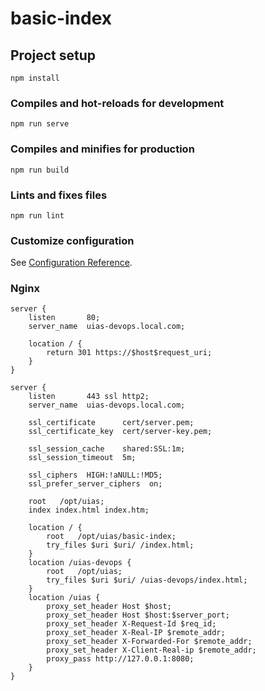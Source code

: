 # basic-index

## Project setup
```
npm install
```

### Compiles and hot-reloads for development
```
npm run serve
```

### Compiles and minifies for production
```
npm run build
```

### Lints and fixes files
```
npm run lint
```

### Customize configuration
See [Configuration Reference](https://cli.vuejs.org/config/).


### Nginx

```
server {
    listen       80;
    server_name  uias-devops.local.com;

    location / {
        return 301 https://$host$request_uri;
    }
}

server {
    listen       443 ssl http2;
    server_name  uias-devops.local.com;

    ssl_certificate      cert/server.pem;
    ssl_certificate_key  cert/server-key.pem;

    ssl_session_cache    shared:SSL:1m;
    ssl_session_timeout  5m;

    ssl_ciphers  HIGH:!aNULL:!MD5;
    ssl_prefer_server_ciphers  on;

    root   /opt/uias;
    index index.html index.htm;

    location / {
        root   /opt/uias/basic-index;
        try_files $uri $uri/ /index.html;
    }
    location /uias-devops {
        root   /opt/uias;
        try_files $uri $uri/ /uias-devops/index.html;
    }
    location /uias {
        proxy_set_header Host $host;
        proxy_set_header Host $host:$server_port;
        proxy_set_header X-Request-Id $req_id;
        proxy_set_header X-Real-IP $remote_addr;
        proxy_set_header X-Forwarded-For $remote_addr;
        proxy_set_header X-Client-Real-ip $remote_addr;
        proxy_pass http://127.0.0.1:8080;
    }
}
```
